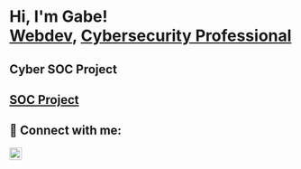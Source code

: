 <h1>Hi, I'm Gabe! <br/><a href="https://gabeholcomb.com">Webdev</a>, <a href="https://www.linkedin.com/in/gabeholcomb/">Cybersecurity Professional</a>

  <h2> Cyber SOC Project <h2>
    <a href ="https://github.com/gabeholcomb/Azure-Soc/blob/main/README.md">SOC Project</a>

<h2> 🤳 Connect with me:</h2>

[<img align="left" alt="gabeholcomb | LinkedIn" width="22px" src="https://cdn.jsdelivr.net/npm/simple-icons@v3/icons/linkedin.svg" />][linkedin]

[linkedin]: https://www.linkedin.com/in/gabeholcomb/

<!--
**gabeholcomb/gabeholcomb** is a ✨ _special_ ✨ repository because its `README.md` (this file) appears on your GitHub profile.

Here are some ideas to get you started:

- 🔭 I’m currently working on ...
- 🌱 I’m currently learning ...
- 👯 I’m looking to collaborate on ...
- 🤔 I’m looking for help with ...
- 💬 Ask me about ...
- 📫 How to reach me: ...
- 😄 Pronouns: ...
- ⚡ Fun fact: ...
-->
